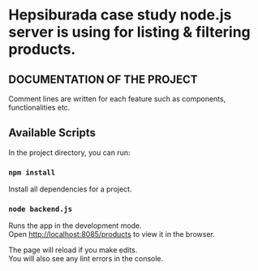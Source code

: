 # Hepsiburada case study node.js server is using for listing & filtering products.

## DOCUMENTATION OF THE PROJECT

Comment lines are written for each feature such as components, functionalities etc.

## Available Scripts

In the project directory, you can run:

### `npm install`

Install all dependencies for a project.

### `node backend.js`

Runs the app in the development mode.\
Open [http://localhost:8085/products](http://localhost:8085/products) to view it in the browser.

The page will reload if you make edits.\
You will also see any lint errors in the console.

